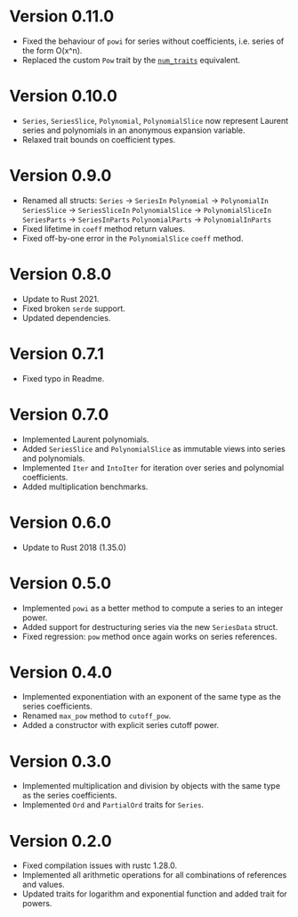 # Version 0.11.0

- Fixed the behaviour of `powi` for series without coefficients,
  i.e. series of the form O(x^n).
- Replaced the custom `Pow` trait by the
  [`num_traits`](https://crates.io/crates/num-traits) equivalent.

# Version 0.10.0

- `Series`, `SeriesSlice`, `Polynomial`, `PolynomialSlice` now
  represent Laurent series and polynomials in an anonymous expansion
  variable.
- Relaxed trait bounds on coefficient types.

# Version 0.9.0

- Renamed all structs:
  `Series` -> `SeriesIn`
  `Polynomial` -> `PolynomialIn`
  `SeriesSlice` -> `SeriesSliceIn`
  `PolynomialSlice` -> `PolynomialSliceIn`
  `SeriesParts` -> `SeriesInParts`
  `PolynomialParts` -> `PolynomialInParts`
- Fixed lifetime in `coeff` method return values.
- Fixed off-by-one error in the `PolynomialSlice` `coeff` method.

# Version 0.8.0

- Update to Rust 2021.
- Fixed broken `serde` support.
- Updated dependencies.

# Version 0.7.1

- Fixed typo in Readme.

# Version 0.7.0

- Implemented Laurent polynomials.
- Added `SeriesSlice` and `PolynomialSlice` as immutable views into
  series and polynomials.
- Implemented `Iter` and `IntoIter` for iteration over series and
  polynomial coefficients.
- Added multiplication benchmarks.

# Version 0.6.0

- Update to Rust 2018 (1.35.0)

# Version 0.5.0

- Implemented `powi` as a better method to compute a series to an
  integer power.
- Added support for destructuring series via the new `SeriesData` struct.
- Fixed regression: `pow` method once again works on series references.

# Version 0.4.0

- Implemented exponentiation with an exponent of the same type as the
  series coefficients.
- Renamed `max_pow` method to `cutoff_pow`.
- Added a constructor with explicit series cutoff power.

# Version 0.3.0

- Implemented multiplication and division by objects with the same type
  as the series coefficients.
- Implemented `Ord` and `PartialOrd` traits for `Series`.

# Version 0.2.0

- Fixed compilation issues with rustc 1.28.0.
- Implemented all arithmetic operations for all combinations of
  references and values.
- Updated traits for logarithm and exponential function and added trait
  for powers.
